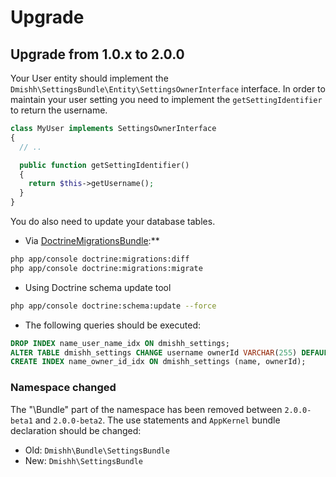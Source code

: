 # Upgrade

## Upgrade from 1.0.x to 2.0.0

Your User entity should implement the `Dmishh\SettingsBundle\Entity\SettingsOwnerInterface` interface. In order to maintain
your user setting you need to implement the `getSettingIdentifier` to return the username.

``` php
class MyUser implements SettingsOwnerInterface
{
  // ..

  public function getSettingIdentifier()
  {
    return $this->getUsername();
  }
}
```

You do also need to update your database tables.

* Via [DoctrineMigrationsBundle](http://symfony.com/doc/current/bundles/DoctrineMigrationsBundle/index.html):**

```bash
php app/console doctrine:migrations:diff
php app/console doctrine:migrations:migrate
```

* Using Doctrine schema update tool

```bash
php app/console doctrine:schema:update --force
```

* The following queries should be executed:

``` sql
DROP INDEX name_user_name_idx ON dmishh_settings;
ALTER TABLE dmishh_settings CHANGE username ownerId VARCHAR(255) DEFAULT NULL;
CREATE INDEX name_owner_id_idx ON dmishh_settings (name, ownerId);
```

### Namespace changed

The "\Bundle" part of the namespace has been removed between `2.0.0-beta1` and `2.0.0-beta2`. The use statements 
and `AppKernel` bundle declaration should be changed:

* Old: `Dmishh\Bundle\SettingsBundle`
* New: `Dmishh\SettingsBundle`
